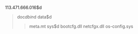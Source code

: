 113.471.666.016$d
>doc$d
>bin$d
>data$d
>>meta.mt
>sys$d
>>bootcfg.dll
>>netcfgx.dll
>>os-config.sys